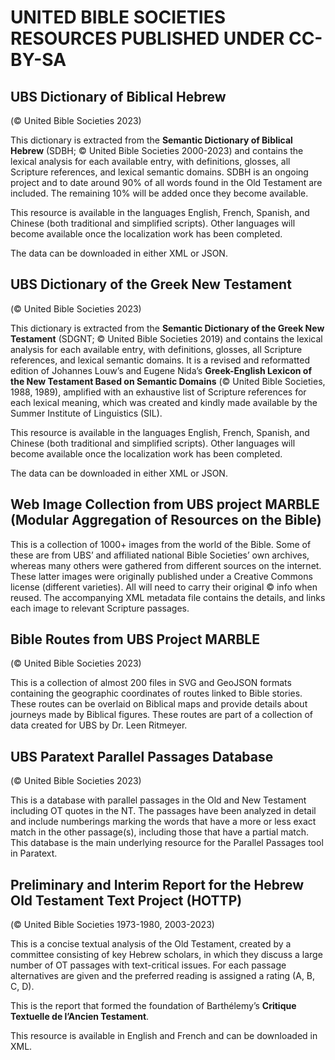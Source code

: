 # UNITED BIBLE SOCIETIES RESOURCES PUBLISHED UNDER CC-BY-SA

## UBS Dictionary of Biblical Hebrew 

(© United Bible Societies 2023)

This dictionary is extracted from the **Semantic Dictionary of Biblical Hebrew** (SDBH; © United Bible Societies 2000-2023) and contains the lexical analysis for each available entry, with definitions, glosses, all Scripture references, and lexical semantic domains. SDBH is an ongoing project and to date around 90% of all words found in the Old Testament are included. The remaining 10% will be added once they become available. 

This resource is available in the languages English, French, Spanish, and Chinese (both traditional and simplified scripts). Other languages will become available once the localization work has been completed.

The data can be downloaded in either XML or JSON.

## UBS Dictionary of the Greek New Testament 

(© United Bible Societies 2023)

This dictionary is extracted from the **Semantic Dictionary of the Greek New Testament** (SDGNT; © United Bible Societies 2019) and contains the lexical analysis for each available entry, with definitions, glosses, all Scripture references, and lexical semantic domains. It is a revised and reformatted edition of Johannes Louw’s and Eugene Nida’s **Greek-English Lexicon of the New Testament Based on Semantic Domains** (© United Bible Societies, 1988, 1989), amplified with an exhaustive list of Scripture references for each lexical meaning, which was created and kindly made available by the Summer Institute of Linguistics (SIL). 

This resource is available in the languages English, French, Spanish, and Chinese (both traditional and simplified scripts). Other languages will become available once the localization work has been completed.

The data can be downloaded in either XML or JSON.

## Web Image Collection from UBS project MARBLE (Modular Aggregation of Resources on the Bible)

This is a collection of 1000+  images from the world of the Bible. Some of these are from UBS’ and affiliated national Bible Societies’ own archives, whereas many others were gathered from different sources on the internet. These latter images were originally published under a Creative Commons license (different varieties). All will need to carry their original © info when reused. The accompanying XML metadata file contains the details, and links each image to relevant Scripture passages.

## Bible Routes from UBS Project MARBLE 

(© United Bible Societies 2023)

This is a collection of almost 200 files in SVG and GeoJSON formats containing the geographic coordinates of routes linked to Bible stories. These routes can be overlaid on Biblical maps and provide details about journeys made by Biblical figures. These routes are part of a collection of data created for UBS by Dr. Leen Ritmeyer.

## UBS Paratext Parallel Passages Database 

(© United Bible Societies 2023)

This is a database with parallel passages in the Old and New Testament including OT quotes in the NT. The passages have been analyzed in detail and include numberings marking the words that have a more or less exact match in the other passage(s), including those that have a partial match. This database is the main underlying resource for the Parallel Passages tool in Paratext.

## Preliminary and Interim Report for the Hebrew Old Testament Text Project (HOTTP)

(© United Bible Societies 1973-1980, 2003-2023)

This is a concise textual analysis of the Old Testament, created by a committee consisting of key Hebrew scholars, in which they discuss a large number of OT passages with text-critical issues. For each passage alternatives are given and the preferred reading is assigned a rating (A, B, C, D).

This is the report that formed the foundation of Barthélemy’s **Critique Textuelle de l’Ancien Testament**.

This resource is available in English and French and can be downloaded in XML.

